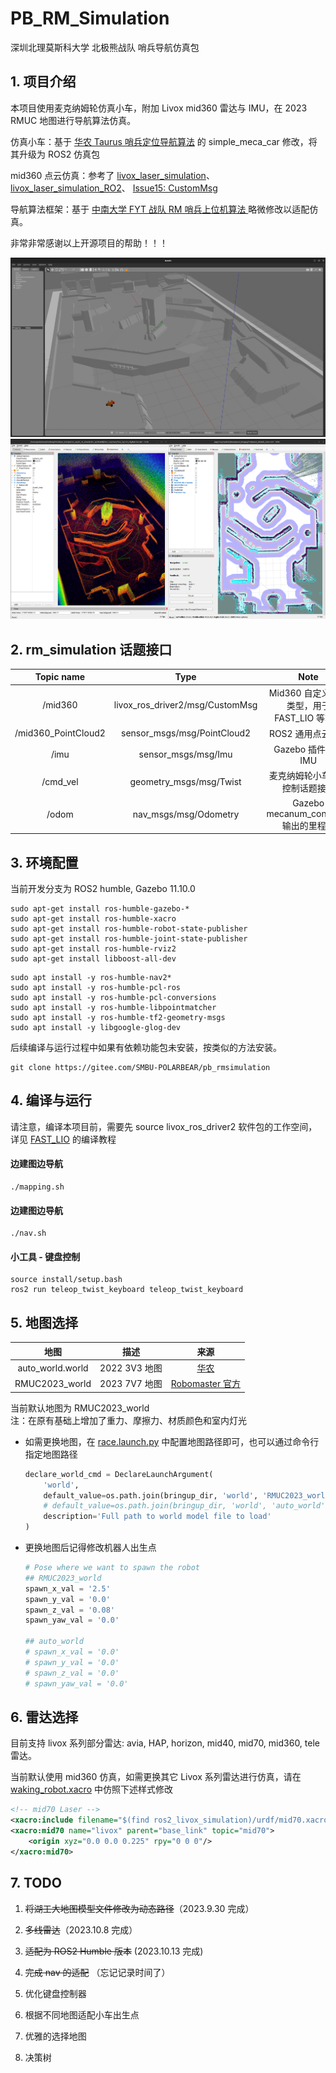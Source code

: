 # PB_RM_Simulation
深圳北理莫斯科大学 北极熊战队 哨兵导航仿真包

## 1. 项目介绍
本项目使用麦克纳姆轮仿真小车，附加 Livox mid360 雷达与 IMU，在 2023 RMUC 地图进行导航算法仿真。

仿真小车：基于 [华农 Taurus 哨兵定位导航算法](https://github.com/SCAU-RM-NAV/rm2023_auto_sentry_ws) 的 simple_meca_car 修改，将其升级为 ROS2 仿真包

mid360 点云仿真：参考了 [livox_laser_simulation](https://github.com/Livox-SDK/livox_laser_simulation/blob/main/src/livox_points_plugin.cpp)、 [livox_laser_simulation_RO2](https://github.com/stm32f303ret6/livox_laser_simulation_RO2/blob/main/src/livox_points_plugin.cpp)、 [Issue15: CustomMsg](https://github.com/Livox-SDK/livox_laser_simulation/issues/15)

导航算法框架：基于 [中南大学 FYT 战队 RM 哨兵上位机算法 ](https://github.com/baiyeweiguang/CSU-RM-Sentry) 略微修改以适配仿真。


非常非常感谢以上开源项目的帮助！！！

![Gazebo_Simulation](docs/Gazebo_Simulation.png)
![FAST_LIO+Nav2](docs/FAST_LIO+Nav2.png)

## 2. rm_simulation 话题接口
| **Topic name**      | **Type**                        | **Note**                         |
|:-------------------:|:-------------------------------:|:--------------------------------:|
| /mid360             | livox_ros_driver2/msg/CustomMsg | Mid360 自定义消息类型，用于 FAST_LIO 等算法   |
| /mid360_PointCloud2 | sensor_msgs/msg/PointCloud2     | ROS2 通用点云格式                      |
| /imu                | sensor_msgs/msg/Imu             | Gazebo 插件仿真 IMU                  |
| /cmd_vel            | geometry_msgs/msg/Twist         | 麦克纳姆轮小车运动控制话题接口                  |
| /odom               | nav_msgs/msg/Odometry           | Gazebo mecanum_controller 输出的里程计 |


## 3. 环境配置
当前开发分支为 ROS2 humble, Gazebo 11.10.0

```
sudo apt-get install ros-humble-gazebo-*
sudo apt-get install ros-humble-xacro
sudo apt-get install ros-humble-robot-state-publisher
sudo apt-get install ros-humble-joint-state-publisher
sudo apt-get install ros-humble-rviz2
sudo apt-get install libboost-all-dev
```

```
sudo apt install -y ros-humble-nav2*
sudo apt install -y ros-humble-pcl-ros
sudo apt install -y ros-humble-pcl-conversions
sudo apt install -y ros-humble-libpointmatcher
sudo apt install -y ros-humble-tf2-geometry-msgs
sudo apt install -y libgoogle-glog-dev
```
后续编译与运行过程中如果有依赖功能包未安装，按类似的方法安装。

```
git clone https://gitee.com/SMBU-POLARBEAR/pb_rmsimulation
```

## 4. 编译与运行

请注意，编译本项目前，需要先 source livox_ros_driver2 软件包的工作空间，详见 [FAST_LIO](https://github.com/Ericsii/FAST_LIO#13-livox_ros_driver2) 的编译教程

#### 边建图边导航
```
./mapping.sh
```

#### 边建图边导航
```
./nav.sh
```

#### 小工具 - 键盘控制

```
source install/setup.bash
ros2 run teleop_twist_keyboard teleop_twist_keyboard
```

## 5. 地图选择

| 地图                    | 描述         | 来源  |
|:---------------------:|:----------:|:---:|
| auto_world.world | 2022 3V3 地图 | [华农](https://github.com/SCAU-RM-NAV/rm2022_auto_infantry_ws) |
| RMUC2023_world | 2023 7V7 地图  | [Robomaster 官方](https://bbs.robomaster.com/thread-22576-1-1.html) |

当前默认地图为 RMUC2023_world </br>
注：在原有基础上增加了重力、摩擦力、材质颜色和室内灯光



- 如需更换地图，在 [race.launch.py](/pb_rm_simulation/launch/race.launch.py) 中配置地图路径即可，也可以通过命令行指定地图路径

    ```python
    declare_world_cmd = DeclareLaunchArgument(
        'world',
        default_value=os.path.join(bringup_dir, 'world', 'RMUC2023_world', 'RMUC2023_world.world'),
        # default_value=os.path.join(bringup_dir, 'world', 'auto_world', 'auto_world.world'),
        description='Full path to world model file to load'
    )
    ```
- 更换地图后记得修改机器人出生点

    ```python
    # Pose where we want to spawn the robot
    ## RMUC2023_world
    spawn_x_val = '2.5'
    spawn_y_val = '0.0'
    spawn_z_val = '0.08'
    spawn_yaw_val = '0.0'

    ## auto_world
    # spawn_x_val = '0.0'
    # spawn_y_val = '0.0'
    # spawn_z_val = '0.0'
    # spawn_yaw_val = '0.0'
    ```
## 6. 雷达选择
目前支持 livox 系列部分雷达: 
avia, HAP, horizon, mid40, mid70, mid360, tele 雷达。

当前默认使用 mid360 仿真，如需更换其它 Livox 系列雷达进行仿真，请在 [waking_robot.xacro](/pb_rm_simulation/urdf/waking_robot.xacro) 中仿照下述样式修改

```xml
<!-- mid70 Laser -->
<xacro:include filename="$(find ros2_livox_simulation)/urdf/mid70.xacro" />
<xacro:mid70 name="livox" parent="base_link" topic="mid70">
    <origin xyz="0.0 0.0 0.225" rpy="0 0 0"/>
</xacro:mid70>
```

## 7. TODO
1. ~~将湖工大地图模型文件修改为动态路径~~（2023.9.30 完成）

2. ~~多线雷达~~（2023.10.8 完成）

3. ~~适配为 ROS2 Humble 版本~~ (2023.10.13 完成)

4. ~~完成 nav 的适配~~ （忘记记录时间了）

5. 优化键盘控制器

6. 根据不同地图适配小车出生点

7. 优雅的选择地图

8. 决策树
